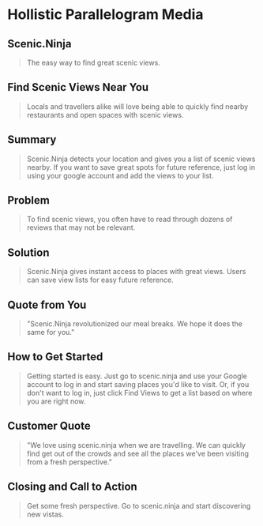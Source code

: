 # Hollistic Parallelogram Media #

<!-- 
> This material was originally posted [here](http://www.quora.com/What-is-Amazons-approach-to-product-development-and-product-management). It is reproduced here for posterities sake.

There is an approach called "working backwards" that is widely used at Amazon. They work backwards from the customer, rather than starting with an idea for a product and trying to bolt customers onto it. While working backwards can be applied to any specific product decision, using this approach is especially important when developing new products or features.

For new initiatives a product manager typically starts by writing an internal press release announcing the finished product. The target audience for the press release is the new/updated product's customers, which can be retail customers or internal users of a tool or technology. Internal press releases are centered around the customer problem, how current solutions (internal or external) fail, and how the new product will blow away existing solutions.

If the benefits listed don't sound very interesting or exciting to customers, then perhaps they're not (and shouldn't be built). Instead, the product manager should keep iterating on the press release until they've come up with benefits that actually sound like benefits. Iterating on a press release is a lot less expensive than iterating on the product itself (and quicker!).

If the press release is more than a page and a half, it is probably too long. Keep it simple. 3-4 sentences for most paragraphs. Cut out the fat. Don't make it into a spec. You can accompany the press release with a FAQ that answers all of the other business or execution questions so the press release can stay focused on what the customer gets. My rule of thumb is that if the press release is hard to write, then the product is probably going to suck. Keep working at it until the outline for each paragraph flows. 

Oh, and I also like to write press-releases in what I call "Oprah-speak" for mainstream consumer products. Imagine you're sitting on Oprah's couch and have just explained the product to her, and then you listen as she explains it to her audience. That's "Oprah-speak", not "Geek-speak".

Once the project moves into development, the press release can be used as a touchstone; a guiding light. The product team can ask themselves, "Are we building what is in the press release?" If they find they're spending time building things that aren't in the press release (overbuilding), they need to ask themselves why. This keeps product development focused on achieving the customer benefits and not building extraneous stuff that takes longer to build, takes resources to maintain, and doesn't provide real customer benefit (at least not enough to warrant inclusion in the press release).
 -->
 
## Scenic.Ninja ##
  > The easy way to find great scenic views.

## Find Scenic Views Near You ##
  > Locals and travellers alike will love being able to quickly find nearby restaurants and open spaces with scenic views.

## Summary ##
  > Scenic.Ninja detects your location and gives you a list of scenic views nearby. If you want to save great spots for future reference, just log in using your google account and add the views to your list.

## Problem ##
  > To find scenic views, you often have to read through dozens of reviews that may not be relevant.

## Solution ##
  > Scenic.Ninja gives instant access to places with great views. Users can save view lists for easy future reference.

## Quote from You ##
  > "Scenic.Ninja revolutionized our meal breaks. We hope it does the same for you."

## How to Get Started ##
  > Getting started is easy. Just go to scenic.ninja and use your Google account to log in and start saving places you'd like to visit. Or, if you don't want to log in, just click Find Views to get a list based on where you are right now.

## Customer Quote ##
  > "We love using scenic.ninja when we are travelling. We can quickly find get out of the crowds and see all the places we've been visiting from a fresh perspective."

## Closing and Call to Action ##
  > Get some fresh perspective. Go to scenic.ninja and start discovering new vistas.

